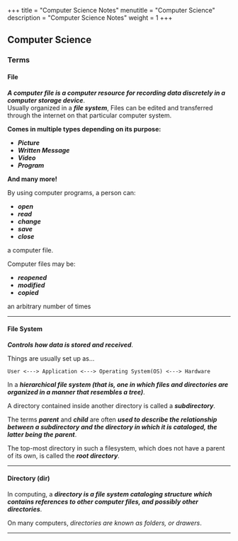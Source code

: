 +++
title = "Computer Science Notes"
menutitle = "Computer Science"
description = "Computer Science Notes"
weight = 1
+++

## Computer Science

### Terms

#### File

***A computer file is a computer resource for recording data discretely in a computer storage device***.<br/>
Usually organized in a ***file system***, Files can be edited and transferred through the internet on that particular computer system.

**Comes in multiple types depending on its purpose:**
  - ***Picture***
  - ***Written Message***
  - ***Video***
  - ***Program***

**And many more!**

By using computer programs, a person can:

- ***open***
- ***read***
- ***change***
- ***save***
- ***close***

a computer file.

Computer files may be:

- ***reopened***
- ***modified***
- ***copied***

an arbitrary number of times

---

#### File System

***Controls how data is stored and received***.

Things are usually set up as...

`User <---> Application <---> Operating System(OS) <---> Hardware`

In a ***hierarchical file system (that is, one in which files and directories are organized in a manner that resembles a tree)***.

A directory contained inside another directory is called a ***subdirectory***.

The terms ***parent*** and ***child*** are often ***used to describe the relationship between a subdirectory and the directory in which it is cataloged, the latter being the parent***.

The top-most directory in such a filesystem, which does not have a parent of its own, is called the ***root directory***.

---

#### Directory (dir)

In computing, a ***directory is a file system cataloging structure which contains references to other computer files, and possibly other directories***.

On many computers, _directories are known as folders, or drawers_.

---
